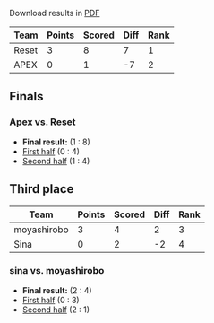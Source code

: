 Download results in [PDF](pdfs/finals.pdf)

| Team        | Points | Scored | Diff | Rank |
|-------------|--------|--------|------|------|
| Reset       | 3      | 8      | 7    | 1    |
| APEX        | 0      | 1      | -7   | 2    |

## Finals

### Apex vs. Reset
- **Final result:** (1 : 8)
- [First half](https://robocupjuniortc.github.io/rcj-2022-soccer-sim-outputs/sim22_6_1st_fin-1/sim22_6_1st_fin_-_1_-_Reset_vs_Apex-20220802T143734-new.html) (0 : 4)
- [Second half](https://robocupjuniortc.github.io/rcj-2022-soccer-sim-outputs/sim22_6_1st_fin-2/sim22_6_1st_fin_-_2_-_Apex_vs_Reset-20220802T153455-new.html) (1 : 4)


## Third place

| Team        | Points | Scored | Diff | Rank |
|-------------|--------|--------|------|------|
| moyashirobo | 3      | 4      | 2    | 3    |
| Sina        | 0      | 2      | -2   | 4    |

### ﻿sina vs. moyashirobo
- **Final result:** (2 : 4)
- [First half](https://robocupjuniortc.github.io/rcj-2022-soccer-sim-outputs/sim22_6_2nd_fin-1/sim22_6_2nd_fin_-_1_-_moyashirobo_vs_﻿sina-20220802T163215-new.html) (0 : 3)
- [Second half](https://robocupjuniortc.github.io/rcj-2022-soccer-sim-outputs/sim22_6_2nd_fin-2/sim22_6_2nd_fin_-_2_-_﻿sina_vs_moyashirobo-20220802T172839-new.html) (2 : 1)
